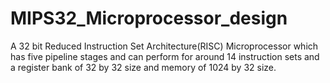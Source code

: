 # MIPS32_Microprocessor_design
A 32 bit Reduced Instruction Set Architecture(RISC) Microprocessor which has five pipeline stages  and can perform for around 14 instruction sets and a register bank of 32 by 32 size and memory of 1024 by 32 size.

